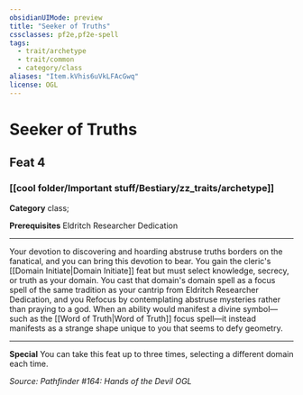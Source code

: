 ```yaml
---
obsidianUIMode: preview
title: "Seeker of Truths"
cssclasses: pf2e,pf2e-spell
tags:
  - trait/archetype
  - trait/common
  - category/class
aliases: "Item.kVhis6uVkLFAcGwq"
license: OGL
---
```

# Seeker of Truths
## Feat 4
### [[cool folder/Important stuff/Bestiary/zz_traits/archetype]]

**Category** class; 



**Prerequisites** Eldritch Researcher Dedication
* * *
Your devotion to discovering and hoarding abstruse truths borders on the fanatical, and you can bring this devotion to bear. You gain the cleric's [[Domain Initiate|Domain Initiate]] feat but must select knowledge, secrecy, or truth as your domain. You cast that domain's domain spell as a focus spell of the same tradition as your cantrip from Eldritch Researcher Dedication, and you Refocus by contemplating abstruse mysteries rather than praying to a god. When an ability would manifest a divine symbol—such as the [[Word of Truth|Word of Truth]] focus spell—it instead manifests as a strange shape unique to you that seems to defy geometry.

* * *

**Special** You can take this feat up to three times, selecting a different domain each time.

*Source: Pathfinder #164: Hands of the Devil*
*OGL*
